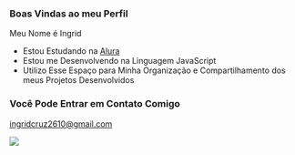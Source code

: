 ### Boas Vindas ao meu Perfil

Meu Nome é Ingrid 


- Estou Estudando na [Alura](https://www.alura.com.br)
- Estou me Desenvolvendo na Linguagem JavaScript
- Utilizo Esse Espaço para Minha Organização e Compartilhamento dos meus Projetos Desenvolvidos

### Você Pode Entrar em Contato Comigo 

ingridcruz2610@gmail.com

![](https://media.tenor.com/qjer2mid-F0AAAAM/make-face-darwin-watterson.gif)

